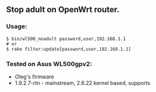 ## Stop adult on OpenWrt router.

### Usage:
    $ bin/wl500_noadult password,user,192.168.1.1
    # or
    $ rake filter:update[password,user,192.168.1.1]

### Tested on Asus WL500gpv2:

- Oleg's firmware
- 1.9.2.7-rtn - mainstream, 2.6.22 kernel based, supports
